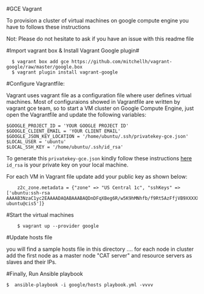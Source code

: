 #GCE Vagrant

To provision a cluster of virtual machines on google compute engine you have to follows these instructions

Not: Please do not hesitate to ask if you have an issue with this readme file


#Import vagrant box & Install Vagrant Google plugin#

      $ vagrant box add gce https://github.com/mitchellh/vagrant-google/raw/master/google.box
      $ vagrant plugin install vagrant-google

#Configure Vagrantfile:

Vagrant uses vagrant file as a configuration file where user defines virtual machines. Most of configuraions showed in Vagrantfile are written by vagrant gce team, so to start a VM cluster on Google Compute Engine, just open the Vagrantfile and update the following variables:


	$GOOGLE_PROJECT_ID = 'YOUR GOOGLE PROJECT ID'
	$GOOGLE_CLIENT_EMAIL = 'YOUR CLIENT EMAIL'
	$GOOGLE_JSON_KEY_LOCATION = '/home/ubuntu/.ssh/privatekey-gce.json'
	$LOCAL_USER = 'ubuntu'
	$LOCAL_SSH_KEY = '/home/ubuntu/.ssh/id_rsa'

To generate this <code>privatekey-gce.json</code> kindly follow these instructions [here](https://github.com/mitchellh/vagrant-google) <code>id_rsa</code> is your private key on your local machine.

For each VM in Vagrant file update add your public key as shown below:

        z2c_zone.metadata = {"zone" => "US Central 1c", "sshKeys" => ['ubuntu:ssh-rsa AAAAB3NzaC1yc2EAAAADAQABAAABAQDnDFqXBeg6R/w5K9hMNhfb/f9Rt5AzFfjVB9XXXXXXXXXXXXXXXXXXXXXXXXXXXX ubuntu@cis5']}

#Start the virtual machines
	
        $ vagrant up --provider google


#Update hosts file

you will find a sample hosts file in this directory .... for each node in cluster add the first node as a master node "CAT server" and resource servers as slaves and their IPs.


#Finally, Run Ansible playbook

	$  ansible-playbook -i google/hosts playbook.yml -vvvv

 
